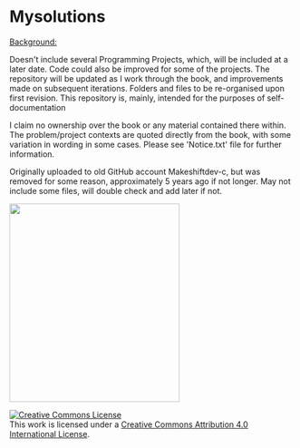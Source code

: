 # Mysolutions

<u>Background:</u>

Doesn't include several Programming Projects, which, will be included at a later date. Code could also be improved for some of the projects. The repository will be updated as I work through the book, and improvements made on subsequent iterations. Folders and files to be re-organised upon first revision. This repository is, mainly, intended for the purposes of self-documentation

I claim no ownership over the book or any material contained there within. The problem/project contexts are quoted directly from the book, with some variation in wording in some cases. Please see 'Notice.txt' file for further information.

Originally uploaded to old GitHub account Makeshiftdev-c, but was removed for some reason, approximately 5 years ago if not longer. May not include some files, will double check and add later if not.

<img src="https://m.media-amazon.com/images/I/71YNXYuwPGL._SL1454_.jpg" width="300" height="350">

<a rel="license" href="http://creativecommons.org/licenses/by/4.0/"><img alt="Creative Commons License" style="border-width:0" src="https://i.creativecommons.org/l/by/4.0/88x31.png" /></a><br />This work is licensed under a <a rel="license" href="http://creativecommons.org/licenses/by/4.0/">Creative Commons Attribution 4.0 International License</a>.
